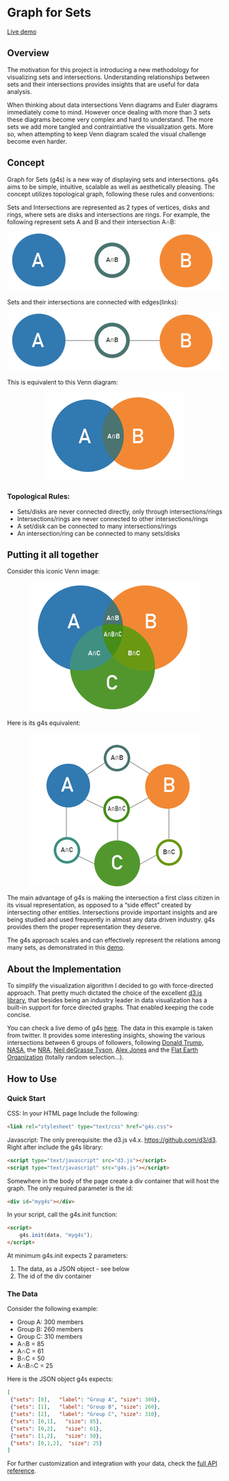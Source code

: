# Graph for Sets

[Live demo](https://kirdan.github.io/)

## Overview
The motivation for this project is introducing a new methodology for visualizing sets and intersections. Understanding relationships between sets and their intersections provides insights that are useful for data analysis.

When thinking about data intersections Venn diagrams and Euler diagrams immediately come to mind. However once dealing with more than 3 sets these diagrams become very complex and hard to understand. The more sets we add more tangled and contraintiative the visualization gets. More so, when attempting to keep Venn diagram scaled the visual challenge become even harder.

## Concept

Graph for Sets (g4s) is a new way of displaying sets and intersections. g4s aims to be simple, intuitive, scalable as well as aesthetically pleasing. The concept utilizes topological graph, following these rules and conventions:

Sets and Intersections are represented as 2 types of vertices, disks and rings, where sets are disks and intersections are rings. For example, the following represent sets A and B and their intersection A&cap;B:
<p align="center">
 <img src="m/AnB.png">
</p>
Sets and their intersections are connected with edges(links):
<p align="center">
 <img src="m/AnB_linked.png">
</p>
This is equivalent to this Venn diagram:
<p align="center">
 <img src="m/venn_AnB.png">
</p>


### Topological Rules:
* Sets/disks are never connected directly, only through intersections/rings
* Intersections/rings are never connected to other intersections/rings
* A set/disk can be connected to many intersections/rings
* An intersection/ring can be connected to many sets/disks

## Putting it all together

Consider this iconic Venn image:
<p align="center">
 <img src="m/venn.png">
</p>
Here is its g4s equivalent:
<p align="center">
<img src="m/g4s.png">
 </p>
The main advantage of g4s is making the intersection a first class citizen in its visual representation, as opposed to a “side effect” created by intersecting other entities. Intersections provide important insights and are being studied and used frequently in almost any data driven industry. g4s provides them the proper representation they deserve.

The g4s approach scales and can effectively represent the relations among many sets, as demonstrated in this [demo](https://kirdan.github.io/).

## About the Implementation
To simplify the visualization algorithm I decided to go with force-directed approach. That pretty much dictated the choice of the excellent [d3.js library](http://d3js.org), that besides being an industry leader in data visualization has a built-in support for force directed graphs. That enabled keeping the code concise.

You can check a live demo of g4s [here](https://kirdan.github.io/). The data in this example is taken from twitter. It provides some interesting insights, showing the various intersections between 6 groups of followers, following [Donald Trump](https://twitter.com/realDonaldTrump), [NASA](https://twitter.com/nasa), the [NRA](https://twitter.com/nra), [Neil deGrasse Tyson](https://twitter.com/neiltyson), [Alex Jones](https://twitter.com/realalexjones) and the [Flat Earth Organization](https://twitter.com/FlatEarthOrg) (totally random selection…).

## How to Use

### Quick Start

CSS: In your HTML page Include the following:

```html
<link rel="stylesheet" type="text/css" href="g4s.css">
```
Javascript:
The only prerequisite: the d3.js v4.x. https://github.com/d3/d3. Right after include the g4s library:

```HTML
<script type="text/javascript" src="d3.js"></script>
<script type="text/javascript" src="g4s.js"></script>
```

Somewhere in the body of the page create a div container that will host the graph. The only required parameter is the id:

```HTML
<div id="myg4s"></div>
```

In your script, call the g4s.init function:

```HTML
<script>
    g4s.init(data, "myg4s");
</script>
```

At minimum g4s.init expects 2 parameters:
1. The data, as a JSON object - see below
2. The id of the div container

### The Data

Consider the following example:

* Group A: 300 members
* Group B: 260 members
* Group C: 310 members
* A&cap;B = 85
* A&cap;C = 61
* B&cap;C = 50
* A&cap;B&cap;C = 25

Here is the JSON object g4s expects:

```json
[
 {"sets": [0],   "label": "Group A", "size": 300},
 {"sets": [1],   "label": "Group B", "size": 260},
 {"sets": [2],   "label": "Group C", "size": 310},
 {"sets": [0,1],   "size": 85},
 {"sets": [0,2],   "size": 61},
 {"sets": [1,2],   "size": 50},
 {"sets": [0,1,2],  "size": 25}
]
```

For further customization and integration with your data, check the [full API reference](API.md).
